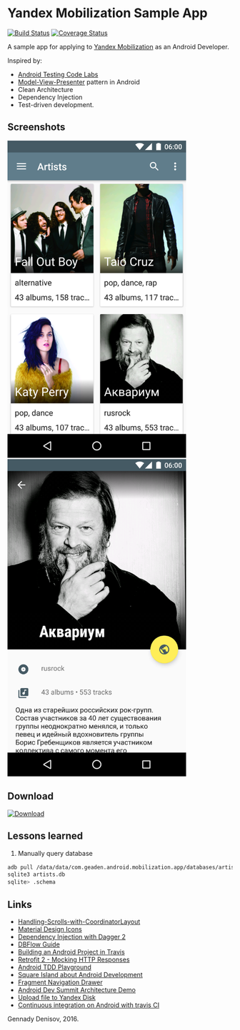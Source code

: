 # Yandex Mobilization Sample App

[![Build Status](https://travis-ci.org/geaden/yandex-mobilization.svg?branch=ci)](https://travis-ci.org/geaden/yandex-mobilization) [![Coverage Status](https://coveralls.io/repos/github/geaden/yandex-mobilization/badge.svg?branch=ci)](https://coveralls.io/github/geaden/yandex-mobilization?branch=ci)

A sample app for applying to [Yandex Mobilization](https://www.yandex.ru/mobilization/) as an Android Developer.

Inspired by:

 - [Android Testing Code Labs](https://codelabs.developers.google.com/codelabs/android-testing/)
 - [Model-View-Presenter](https://en.wikipedia.org/wiki/Model%E2%80%93view%E2%80%93presenter) pattern in Android
 - Clean Architecture
 - Dependency Injection
 - Test-driven development.
 
## Screenshots

<img src="https://raw.githubusercontent.com/geaden/yandex-mobilization/master/screenshots/artists-grid.png" width="400" alt="Artists Grid" /> <img src="https://raw.githubusercontent.com/geaden/yandex-mobilization/master/screenshots/artists-detail.png" width="400" alt="Artists Detail" />

## Download

[![Download](https://disk.yandex.net/qr/?text=https%3A%2F%2Fyadi.sk%2Fd%2FVrwklSbRrAhpo)](https://yadi.sk/d/VrwklSbRrAhpo)
 
## Lessons learned
 
1. Manually query database
 
```bash
adb pull /data/data/com.geaden.android.mobilization.app/databases/artists.db
sqlite3 artists.db
sqlite> .schema
```


## Links

 - [Handling-Scrolls-with-CoordinatorLayout](https://guides.codepath.com/android/Handling-Scrolls-with-CoordinatorLayout)
 - [Material Design Icons](https://design.google.com/icons/)
 - [Dependency Injection with Dagger 2](https://github.com/codepath/android_guides/wiki/Dependency-Injection-with-Dagger-2)
 - [DBFlow Guide](https://guides.codepath.com/android/DBFlow-Guide)
 - [Building an Android Project in Travis](https://docs.travis-ci.com/user/languages/android)
 - [Retrofit 2 - Mocking HTTP Responses](http://riggaroo.co.za/retrofit-2-mocking-http-responses/)
 - [Android TDD Playground](https://github.com/pestrada/android-tdd-playground)
 - [Square Island about Android Development](http://blog.sqisland.com/)
 - [Fragment Navigation Drawer](https://github.com/codepath/android_guides/wiki/Fragment-Navigation-Drawer)
 - [Android Dev Summit Architecture Demo](https://github.com/yigit/dev-summit-architecture-demo)
 - [Upload file to Yandex Disk](http://www.influunt.ru/backup2yandex-disk-with-rest-api)
 - [Continuous integration on Android with travis CI](http://panavtec.me/continous-integration-on-android-with-travis-ci)

Gennady Denisov, 2016.